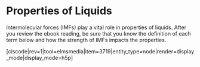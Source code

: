 <div style="float:right;margin:auto"><ebook-button title="Properties of Liquids" link="https://genchem.science.psu.edu/13-5-properties-liquids"></ebook-button></div>



# Properties of Liquids

Intermolecular forces (IMFs) play a vital role in properties of liquids.  After you review the ebook reading, be sure that you know the definition of each term below and how the strength of IMFs impacts the properties.

 [ciscode|rev=1|tool=elmsmedia|item=3719|entity_type=node|render=display_mode|display_mode=h5p] 